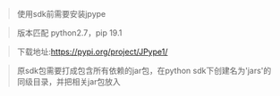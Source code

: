 > 使用sdk前需要安装jpype

> 版本匹配 python2.7，pip 19.1

> 下载地址:https://pypi.org/project/JPype1/  

> 原sdk包需要打成包含所有依赖的jar包，在python sdk下创建名为'jars'的同级目录，并把相关jar包放入